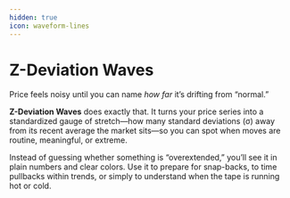 ```yaml
---
hidden: true
icon: waveform-lines
---
```


# Z-Deviation Waves

Price feels noisy until you can name _how far_ it’s drifting from “normal.”&#x20;

**Z-Deviation Waves** does exactly that. It turns your price series into a standardized gauge of stretch—how many standard deviations (σ) away from its recent average the market sits—so you can spot when moves are routine, meaningful, or extreme.&#x20;

Instead of guessing whether something is “overextended,” you’ll see it in plain numbers and clear colors. Use it to prepare for snap-backs, to time pullbacks within trends, or simply to understand when the tape is running hot or cold.
